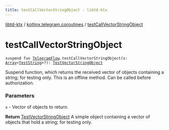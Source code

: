 ```yaml
---
title: testCallVectorStringObject - libtd-ktx
---
```


[libtd-ktx](../index.html) / [kotlinx.telegram.coroutines](index.html) / [testCallVectorStringObject](./test-call-vector-string-object.html)

# testCallVectorStringObject

`suspend fun `[`TelegramFlow`](../kotlinx.telegram.core/-telegram-flow/index.html)`.testCallVectorStringObject(x: `[`Array`](https://kotlinlang.org/api/latest/jvm/stdlib/kotlin/-array/index.html)`<`[`TestString`](https://tdlibx.github.io/td/docs/org/drinkless/td/libcore/telegram/TdApi/TestString.html)`>?): `[`TestVectorStringObject`](https://tdlibx.github.io/td/docs/org/drinkless/td/libcore/telegram/TdApi/TestVectorStringObject.html)

Suspend function, which returns the received vector of objects containing a string; for testing
only. This is an offline method. Can be called before authorization.

### Parameters

`x` - Vector of objects to return.

**Return**
[TestVectorStringObject](https://tdlibx.github.io/td/docs/org/drinkless/td/libcore/telegram/TdApi/TestVectorStringObject.html) A simple object containing a vector of objects that hold a
string; for testing only.


